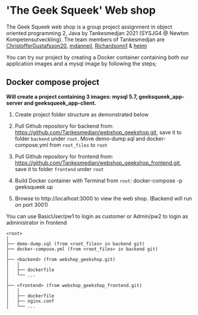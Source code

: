 # 'The Geek Squeek' Web shop
The Geek Squeek web shop is a group project assignment in object oriented programming 2, Java by Tankesmedjan 2021 (SYSJG4 @ Newton Kompetensutveckling).
The team members of Tankesmedjan are [ChristofferGustafsson20](https://github.com/ChristofferGustafsson20), [mdanneil](https://github.com/mdanneil), [Richardsonn1](https://github.com/Richardsonn1) & [hejmi](https://github.com/hejmi) 

You can try our project by creating a Docker container containing both our application images and a mysql image by following the steps;

## Docker compose project

**Will create a project containing 3 images: mysql 5.7, geeksqueek_app-server and geeksqueek_app-client.**

1. Create project folder structure as demonstrated below

2. Pull Github repository for backend from:
   https://github.com/Tankesmedjan/webshop_geekshop.git, save it to folder `backend` under `root`.
   Move demo-dump.sql and docker-compose.yml from `root_files` to `root`

3. Pull Github repository for frontend from:
   https://github.com/Tankesmedjan/webshop_geekshop_frontend.git, save it to folder `frontend` under `root`

4. Build Docker container with Terminal from `root`: docker-compose -p geeksqueek up
   
5. Browse to http://localhost:3000 to view the web shop. (Backend will run on port 3001)

You can use BasicUser/pw1 to login as customer or Admin/pw2 to login as administrator in frontend


```
<root>
│
├── demo-dump.sql (from <root_files> in backend git)
├── docker-compose.yml (from <root_files> in backend git)
│
├── <backend> (from webshop_geekshop.git)
│   │
│   ├── dockerfile
│   └── ...
│
├── <frontend> (from webshop_geekshop_frontend.git)
│   │
│   ├── dockerfile
│   ├── nginx.conf
│   └── ...
```
